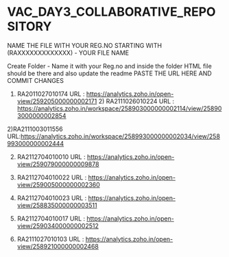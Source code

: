 # VAC_DAY3_COLLABORATIVE_REPOSITORY
NAME THE FILE WITH YOUR REG.NO STARTING WITH (RAXXXXXXXXXXXXX) - YOUR FILE NAME

Create Folder - Name it with your Reg.no and inside the folder HTML file should be there and also update the readme
   PASTE THE URL HERE AND COMMIT CHANGES
   
  1) RA2011027010174
     URL : https://analytics.zoho.in/open-view/259205000000002171
    2) RA2111026010224
    URL : https://analytics.zoho.in/workspace/258903000000002114/view/258903000000002854

  2)RA2111003011556
     URL:https://analytics.zoho.in/workspace/258993000000002034/view/258993000000002444

  2) RA2112704010010
     URL : https://analytics.zoho.in/open-view/259079000000009878

  2) RA2112704010022
     URL : https://analytics.zoho.in/open-view/259005000000002360
     
  4) RA2112704010023
     URL : https://analytics.zoho.in/open-view/258835000000003511
     
   
   
  5) RA2112704010017
     URL : https://analytics.zoho.in/open-view/259034000000002512



 4) RA2111027010103
     URL : https://analytics.zoho.in/open-view/258921000000002468

